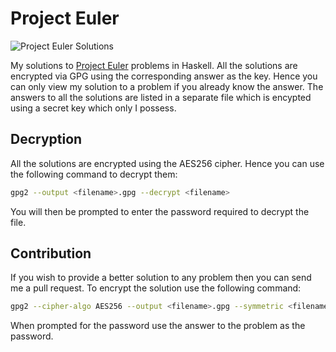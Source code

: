 # Project Euler #

![Project Euler Solutions](http://projecteuler.net/profile/aaditmshah.png#85 "Project Euler Solutions")

My solutions to [Project Euler](http://projecteuler.net/) problems in Haskell. All the solutions are encrypted via GPG using the corresponding answer as the key. Hence you can only view my solution to a problem if you already know the answer. The answers to all the solutions are listed in a separate file which is encypted using a secret key which only I possess.

## Decryption ##

All the solutions are encrypted using the AES256 cipher. Hence you can use the following command to decrypt them:

```bash
gpg2 --output <filename>.gpg --decrypt <filename>
```

You will then be prompted to enter the password required to decrypt the file.

## Contribution ##

If you wish to provide a better solution to any problem then you can send me a pull request. To encrypt the solution use the following command:

```bash
gpg2 --cipher-algo AES256 --output <filename>.gpg --symmetric <filename>
```

When prompted for the password use the answer to the problem as the password.
